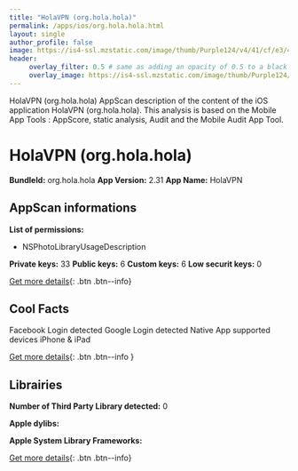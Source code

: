 ```yaml
---
title: "HolaVPN (org.hola.hola)"
permalink: /apps/ios/org.hola.hola.html
layout: single
author_profile: false
image: https://is4-ssl.mzstatic.com/image/thumb/Purple124/v4/41/cf/e3/41cfe316-7750-337d-c75d-cff00f32af8d/AppIcon-1x_U007emarketing-0-6-0-0-85-220.png/512x512bb.jpg
header: 
     overlay_filter: 0.5 # same as adding an opacity of 0.5 to a black background
     overlay_image: https://is4-ssl.mzstatic.com/image/thumb/Purple124/v4/41/cf/e3/41cfe316-7750-337d-c75d-cff00f32af8d/AppIcon-1x_U007emarketing-0-6-0-0-85-220.png/512x512bb.jpg
---
```

HolaVPN (org.hola.hola) AppScan description of the content of the iOS application HolaVPN (org.hola.hola). This analysis is based on the Mobile App Tools : AppScore, static analysis, Audit and the Mobile Audit App Tool.

# HolaVPN (org.hola.hola)

**BundleId:** org.hola.hola
**App Version:** 2.31
**App Name:** HolaVPN


## AppScan informations 

**List of permissions:** 
- NSPhotoLibraryUsageDescription
  
  
**Private keys:** 33
**Public keys:** 6
**Custom keys:** 6
**Low securit keys:** 0
  
[Get more details](/pricing.html){: .btn .btn--info}

## Cool Facts

Facebook Login detected
Google Login detected
Native App
supported devices iPhone & iPad
  
[Get more details](/pricing.html){: .btn .btn--info }

## Librairies 
**Number of Third Party Library detected:** 0


**Apple dylibs:**


**Apple System Library Frameworks:**


  
[Get more details](/pricing.html){: .btn .btn--info}

